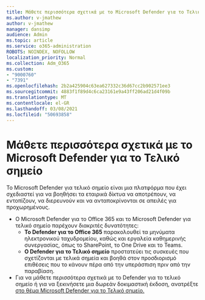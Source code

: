 ```yaml
---
title: Μάθετε περισσότερα σχετικά με το Microsoft Defender για το Τελικό σημείο
ms.author: v-jmathew
author: v-jmathew
manager: dansimp
audience: Admin
ms.topic: article
ms.service: o365-administration
ROBOTS: NOINDEX, NOFOLLOW
localization_priority: Normal
ms.collection: Adm_O365
ms.custom:
- "9000760"
- "7391"
ms.openlocfilehash: 2b2a425904c63ea627332c36d67cc2b902571ee3
ms.sourcegitcommit: 4883f1f89d4c6ca23161e9a43ff206ad21d4f09b
ms.translationtype: MT
ms.contentlocale: el-GR
ms.lasthandoff: 03/08/2021
ms.locfileid: "50693858"
---
```

# <a name="learn-more-about-microsoft-defender-for-endpoint"></a>Μάθετε περισσότερα σχετικά με το Microsoft Defender για το Τελικό σημείο

Το Microsoft Defender για τελικό σημείο είναι μια πλατφόρμα που έχει σχεδιαστεί για να βοηθήσει τα εταιρικά δίκτυα να αποτρέπουν, να εντοπίζουν, να διερευνούν και να ανταποκρίνονται σε απειλές για προχωρημένους.

- Ο Microsoft Defender για το Office 365 και το Microsoft Defender για τελικό σημείο παρέχουν διακριτές δυνατότητες:
  - **Το Defender για το Office 365** παρακολουθεί τα μηνύματα ηλεκτρονικού ταχυδρομείου, καθώς και εργαλεία καθημερινής συνεργασίας, όπως το SharePoint, το One Drive και το Teams.
  - **Ο Defender για το Τελικό σημείο** προστατεύει τις συσκευές που σχετίζονται με τελικά σημεία και βοηθά στον προσδιορισμό επιθέσεις που το κάνουν πέρα από την υπεράσπιση πριν από την παραβίαση.
- Για να μάθετε περισσότερα σχετικά με το Defender για το τελικό σημείο ή για να ξεκινήσετε μια δωρεάν δοκιμαστική έκδοση, ανατρέξτε [στο θέμα Microsoft Defender για το Τελικό σημείο.](https://go.microsoft.com/fwlink/?linkid=2094113)
